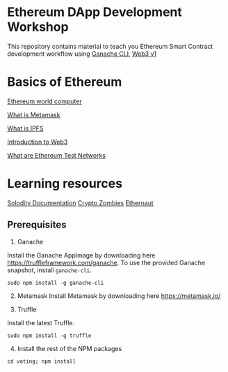 # Ethereum DApp Development Workshop

This repository contains material to teach you Ethereum Smart Contract development workflow using [Ganache CLI](https://github.com/trufflesuite/ganache-cli), [Web3 v1](https://github.com/ethereum/web3.js/)

# Basics of Ethereum

[Ethereum world computer](https://www.youtube.com/watch?v=j23HnORQXvs)

[What is Metamask](https://www.youtube.com/watch?v=6Gf_kRE4MJU)

[What is IPFS](https://www.youtube.com/watch?v=5Uj6uR3fp-U)

[Introduction to Web3](https://t.co/zqPUBvmRE4)

[What are Ethereum Test Networks](https://medium.com/compound-finance/the-beginners-guide-to-using-an-ethereum-test-network-95bbbc85fc1d)

# Learning resources
[Solodity Documentation](https://solidity.readthedocs.io/en/v0.5.0/index.html)
[Crypto Zombies](https://cryptozombies.io)
[Ethernaut](https://ethernaut.zeppelin.solutions/)



## Prerequisites

1. Ganache

Install the Ganache AppImage by downloading here https://truffleframework.com/ganache.
To use the provided Ganache snapshot, install `ganache-cli`.

```
sudo npm install -g ganache-cli
```

2. Metamask
Install Metamask by downloading here https://metamask.io/

3. Truffle

Install the latest Truffle.

```
sudo npm install -g truffle
```

4. Install the rest of the NPM packages

```
cd voting; npm install
```
